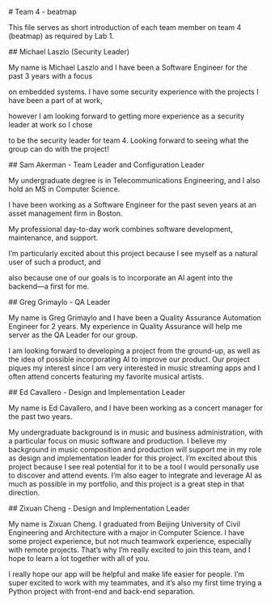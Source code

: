 \# Team 4 - beatmap

This file serves as short introduction of each team member on team 4 (beatmap) as required by Lab 1.



\## Michael Laszlo (Security Leader)

My name is Michael Laszlo and I have been a Software Engineer for the past 3 years with a focus

on embedded systems. I have some security experience with the projects I have been a part of at work,

however I am looking forward to getting more experience as a security leader at work so I chose

to be the security leader for team 4. Looking forward to seeing what the group can do with the project!



\## Sam Akerman - Team Leader and Configuration Leader

My undergraduate degree is in Telecommunications Engineering, and I also hold an MS in Computer Science. 

I have been working as a Software Engineer for the past seven years at an asset management firm in Boston. 

My professional day-to-day work combines software development, maintenance, and support. 

I’m particularly excited about this project because I see myself as a natural user of such a product, and 

also because one of our goals is to incorporate an AI agent into the backend—a first for me.



\## Greg Grimaylo - QA Leader

My name is Greg Grimaylo and I have been a Quality Assurance Automation Engineer for 2 years. My experience in Quality Assurance will help me server as the QA Leader for our group. 

I am looking forward to developing a project from the ground-up, as well as the idea of possible incorporating AI to improve our product. Our project piques my interest since I am very interested in music streaming apps and I often attend concerts featuring my favorite musical artists.



\## Ed Cavallero - Design and Implementation Leader

My name is Ed Cavallero, and I have been working as a concert manager for the past two years. 

My undergraduate background is in music and business administration, with a particular focus on music software and production. I believe my background in music composition and production will support me in my role as design and implementation leader for this project. I’m excited about this project because I see real potential for it to be a tool I would personally use to discover and attend events. I’m also eager to integrate and leverage AI as much as possible in my portfolio, and this project is a great step in that direction.



\## Zixuan Cheng - Design and Implementation Leader

My name is Zixuan Cheng. I graduated from Beijing University of Civil Engineering and Architecture with a major in Computer Science. I have some project experience, but not much teamwork experience, especially with remote projects. That’s why I’m really excited to join this team, and I hope to learn a lot together with all of you.

I really hope our app will be helpful and make life easier for people. I’m super excited to work with my teammates, and it’s also my first time trying a Python project with front-end and back-end separation.

